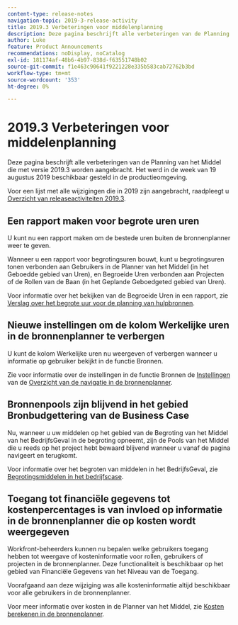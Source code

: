 ```yaml
---
content-type: release-notes
navigation-topic: 2019-3-release-activity
title: 2019.3 Verbeteringen voor middelenplanning
description: Deze pagina beschrijft alle verbeteringen van de Planning van het Middel die met versie 2019.3 worden aangebracht. Het werd in de week van 19 augustus 2019 beschikbaar gesteld in de productieomgeving.
author: Luke
feature: Product Announcements
recommendations: noDisplay, noCatalog
exl-id: 181174af-48b6-4b97-838d-f63551748b02
source-git-commit: f1e463c90641f9221228e335b583cab72762b3bd
workflow-type: tm+mt
source-wordcount: '353'
ht-degree: 0%

---
```


# 2019.3 Verbeteringen voor middelenplanning

Deze pagina beschrijft alle verbeteringen van de Planning van het Middel die met versie 2019.3 worden aangebracht. Het werd in de week van 19 augustus 2019 beschikbaar gesteld in de productieomgeving.

Voor een lijst met alle wijzigingen die in 2019 zijn aangebracht, raadpleegt u [Overzicht van releaseactiviteiten 2019.3](../../../../product-announcements/product-releases/quarterly-release-archive/2019.3-release-activity/2019-3-release-activity-overview.md).

## Een rapport maken voor begrote uren uren

U kunt nu een rapport maken om de bestede uren buiten de bronnenplanner weer te geven.

Wanneer u een rapport voor begrotingsuren bouwt, kunt u begrotingsuren tonen verbonden aan Gebruikers in de Planner van het Middel (in het Geboedde gebied van Uren), en Begroeide Uren verbonden aan Projecten of de Rollen van de Baan (in het Geplande Geboedgeted gebied van Uren).

Voor informatie over het bekijken van de Begroeide Uren in een rapport, zie [Verslag over het begrote uur voor de planning van hulpbronnen](../../../../resource-mgmt/resource-planning/report-on-budgeted-hours.md).

## Nieuwe instellingen om de kolom Werkelijke uren in de bronnenplanner te verbergen

U kunt de kolom Werkelijke uren nu weergeven of verbergen wanneer u informatie op gebruiker bekijkt in de functie Bronnen.

Zie voor informatie over de instellingen in de functie Bronnen de [Instellingen](../../../../resource-mgmt/resource-planning/resource-planner-navigation.md#settings) van de [Overzicht van de navigatie in de bronnenplanner](../../../../resource-mgmt/resource-planning/resource-planner-navigation.md).

## Bronnenpools zijn blijvend in het gebied Bronbudgettering van de Business Case

Nu, wanneer u uw middelen op het gebied van de Begroting van het Middel van het BedrijfsGeval in de begroting opneemt, zijn de Pools van het Middel die u reeds op het project hebt bewaard blijvend wanneer u vanaf de pagina navigeert en terugkomt.

Voor informatie over het begroten van middelen in het BedrijfsGeval, zie [Begrotingsmiddelen in het bedrijfscase](../../../../manage-work/projects/define-a-business-case/budget-resources-in-business-case.md).

## Toegang tot financiële gegevens tot kostenpercentages is van invloed op informatie in de bronnenplanner die op kosten wordt weergegeven

Workfront-beheerders kunnen nu bepalen welke gebruikers toegang hebben tot weergave of kosteninformatie voor rollen, gebruikers of projecten in de bronnenplanner. Deze functionaliteit is beschikbaar op het gebied van Financiële Gegevens van het Niveau van de Toegang.

Voorafgaand aan deze wijziging was alle kosteninformatie altijd beschikbaar voor alle gebruikers in de bronnenplanner.

Voor meer informatie over kosten in de Planner van het Middel, zie [Kosten berekenen in de bronnenplanner](../../../../resource-mgmt/resource-planning/calculate-costs-resource-planner.md).

